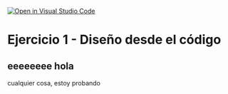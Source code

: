 [![Open in Visual Studio Code](https://classroom.github.com/assets/open-in-vscode-718a45dd9cf7e7f842a935f5ebbe5719a5e09af4491e668f4dbf3b35d5cca122.svg)](https://classroom.github.com/online_ide?assignment_repo_id=11575620&assignment_repo_type=AssignmentRepo)


# Ejercicio 1 - Diseño desde el código

## eeeeeeee hola

cualquier cosa, estoy probando
